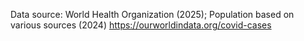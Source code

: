 Data source: World Health Organization (2025); Population based on various sources (2024)
https://ourworldindata.org/covid-cases
